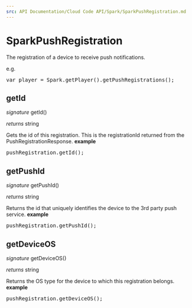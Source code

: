```yaml
---
src: API Documentation/Cloud Code API/Spark/SparkPushRegistration.md
---
```


# SparkPushRegistration

The registration of a device to receive push notifications.

e.g.

<pre rel="highlighter" code-brush="js" contenteditable="false">var player = Spark.getPlayer().getPushRegistrations();</pre>


## getId
_signature_ getId()</p>
_returns_ string</p>
Gets the id of this registration.  This is the registrationId returned from the PushRegistrationResponse.
<b>example</b>
<pre rel="highlighter" code-brush="js" contenteditable="false">pushRegistration.getId();</pre>

## getPushId
_signature_ getPushId()</p>
_returns_ string</p>
Returns the id that uniquely identifies the device to the 3rd party push service.
<b>example</b>
<pre rel="highlighter" code-brush="js" contenteditable="false">pushRegistration.getPushId();</pre>

## getDeviceOS
_signature_ getDeviceOS()</p>
_returns_ string</p>
Returns the OS type for the device to which this registration belongs.
<b>example</b>
<pre rel="highlighter" code-brush="js" contenteditable="false">pushRegistration.getDeviceOS();</pre>

